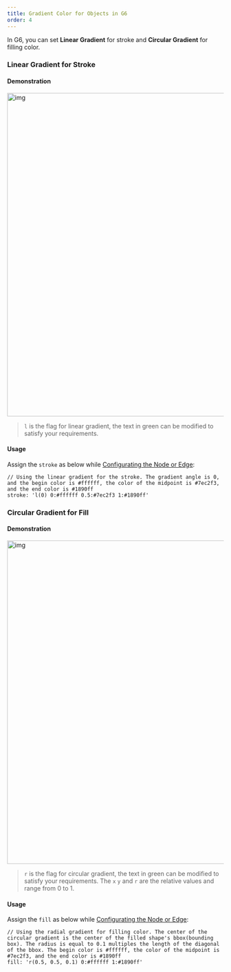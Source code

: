 ```yaml
---
title: Gradient Color for Objects in G6
order: 4
---
```


In G6, you can set **Linear Gradient** for stroke and **Circular Gradient** for filling color.

### Linear Gradient for Stroke

#### Demonstration

<img src='https://gw.alipayobjects.com/mdn/rms_f8c6a0/afts/img/A*lX-fSbaOrn0AAAAAAAAAAABkARQnAQ' width='750' alt='img'/>

> `l` is the flag for linear gradient, the text in green can be modified to satisfy your requirements.

#### Usage

Assign the `stroke` as below while [Configurating the Node or Edge](/en/docs/manual/tutorial/elements):

```
// Using the linear gradient for the stroke. The gradient angle is 0, and the begin color is #ffffff, the color of the midpoint is #7ec2f3, and the end color is #1890ff
stroke: 'l(0) 0:#ffffff 0.5:#7ec2f3 1:#1890ff'
```

### Circular Gradient for Fill

#### Demonstration

<img src='https://gw.alipayobjects.com/mdn/rms_f8c6a0/afts/img/A*U68WTpjAqscAAAAAAAAAAABkARQnAQ' width='750' alt='img'/>

> `r` is the flag for circular gradient, the text in green can be modified to satisfy your requirements. The `x` `y` and `r` are the relative values and range from 0 to 1.

#### Usage

Assign the `fill` as below while [Configurating the Node or Edge](/en/docs/manual/tutorial/elements):

```
// Using the radial gradient for filling color. The center of the circular gradient is the center of the filled shape's bbox(bounding box). The radius is equal to 0.1 multiples the length of the diagonal of the bbox. The begin color is #ffffff, the color of the midpoint is #7ec2f3, and the end color is #1890ff
fill: 'r(0.5, 0.5, 0.1) 0:#ffffff 1:#1890ff'
```
